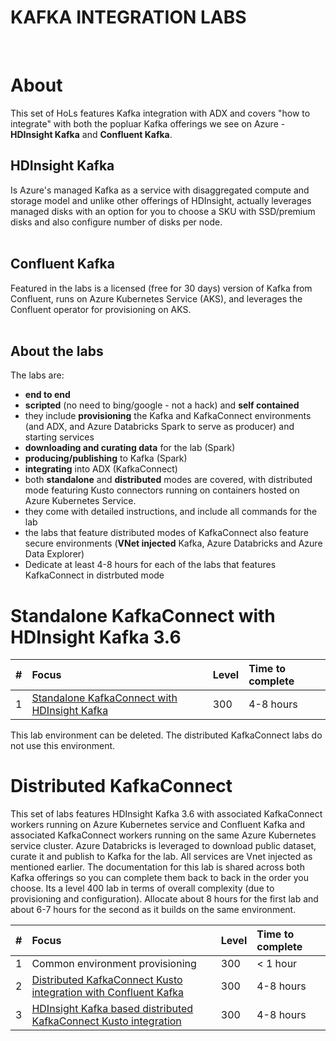 # KAFKA INTEGRATION LABS
<br>

# About

This set of HoLs features Kafka integration with ADX and covers "how to integrate" with both the popluar Kafka offerings we see on Azure - **HDInsight Kafka** and **Confluent Kafka**.  <br>

## HDInsight Kafka
Is Azure's managed Kafka as a service with disaggregated compute and storage model and unlike other offerings of HDInsight, actually leverages managed disks with an option for you to choose a SKU with SSD/premium disks and also configure number of disks per node.<br><br>

## Confluent Kafka
Featured in the labs is a licensed (free for 30 days) version of Kafka from Confluent, runs on Azure Kubernetes Service (AKS), and leverages the Confluent operator for provisioning on AKS.<br><br>  

## About the labs
The labs are:
- **end to end** 
- **scripted** (no need to bing/google - not a hack) and **self contained**
- they include **provisioning** the Kafka and KafkaConnect environments (and ADX, and Azure Databricks Spark to serve as producer) and starting services
- **downloading and curating data** for the lab (Spark)
- **producing/publishing** to Kafka (Spark)
- **integrating** into ADX (KafkaConnect)
- both **standalone** and **distributed** modes are covered, with distributed mode featuring Kusto connectors running on containers hosted on Azure Kubernetes Service.
- they come with detailed instructions, and include all commands for the lab
- the labs that feature distributed modes of KafkaConnect also feature secure environments (**VNet injected** Kafka, Azure Databricks and Azure Data Explorer)
- Dedicate at least 4-8 hours for each of the labs that features KafkaConnect in distrbuted mode

# Standalone KafkaConnect with HDInsight Kafka 3.6

| # | Focus | Level |Time to complete |
| :--- | :--- | :--- | :--- |
| 1 | [Standalone KafkaConnect with HDInsight Kafka](standalone-mode/README.md) | 300 | 4-8 hours|

This lab environment can be deleted.  The distributed KafkaConnect labs do not use this environment.

# Distributed KafkaConnect 

This set of labs features HDInsight Kafka 3.6 with associated KafkaConnect workers running on Azure Kubernetes service and Confluent Kafka and associated KafkaConnect workers running on the same Azure Kubernetes service cluster.  Azure Databricks is leveraged to download public dataset, curate it and publish to Kafka for the lab.  All services are Vnet injected as mentioned earlier.  The documentation for this lab is shared across both Kafka offerings so you can complete them back to back in the order you choose.  Its a level 400 lab in terms of overall complexity (due to provisioning and configuration).  Allocate about 8 hours for the first lab and about 6-7 hours for the second as it builds on the same environment.<br>

| # | Focus | Level |Time to complete |
| :--- | :--- | :--- | :--- | 
| 1 | Common environment provisioning | 300 | < 1 hour |
| 2 | [Distributed KafkaConnect Kusto integration with Confluent Kafka](../confluent-kafka/README.md) | 300 | 4-8 hours|
| 3 | [HDInsight Kafka based distributed KafkaConnect Kusto integration](../hdinisght-kafka/distributed-k8s/README.md) | 300 | 4-8 hours|
